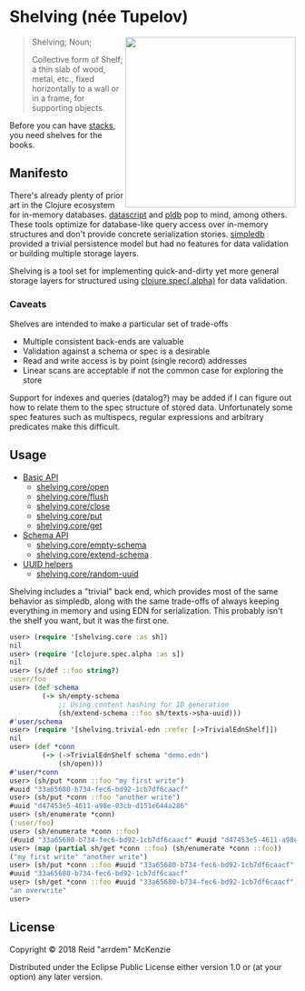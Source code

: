 # Shelving (née Tupelov)
<img align="right" src="https://github.com/arrdem/shelving/raw/master/etc/shelving.jpg" width=300/>

> Shelving; Noun;
>
> Collective form of Shelf; a thin slab of wood, metal, etc., fixed
> horizontally to a wall or in a frame, for supporting objects.

Before you can have [stacks](https://github.com/arrdem/stacks), you
need shelves for the books.

## Manifesto

There's already plenty of prior art in the Clojure ecosystem for
in-memory
databases. [datascript](https://github.com/tonsky/datascript) and
[pldb](https://github.com/clojure/core.logic/wiki/Features) pop to
mind, among others. These tools optimize for database-like query
access over in-memory structures and don't provide concrete
serialization stories. [simpledb](https://github.com/ibdknox/simpledb)
provided a trivial persistence model but had no features for data
validation or building multiple storage layers.

Shelving is a tool set for implementing quick-and-dirty yet more
general storage layers for structured using
[clojure.spec(.alpha)](https://github.com/clojure/spec.alpha) for data
validation.

### Caveats

Shelves are intended to make a particular set of trade-offs

- Multiple consistent back-ends are valuable
- Validation against a schema or spec is a desirable
- Read and write access is by point (single record) addresses
- Linear scans are acceptable if not the common case for exploring the store

Support for indexes and queries (datalog?) may be added if I can
figure out how to relate them to the spec structure of stored
data. Unfortunately some spec features such as multispecs, regular
expressions and arbitrary predicates make this difficult.

## Usage
- [Basic API](doc/basic.md)
  - [shelving.core/open](doc/basic.md#shelvingcoreopen)
  - [shelving.core/flush](doc/basic.md#shelvingcoreflush)
  - [shelving.core/close](doc/basic.md#shelvingcoreclose)
  - [shelving.core/put](doc/basic.md#shelvingcoreput)
  - [shelving.core/get](doc/basic.md#shelvingcoreget)
- [Schema API](doc/schema.md#schema-api)
  - [shelving.core/empty-schema](doc/schema.md#shelvingcoreemptyschema)
  - [shelving.core/extend-schema](doc/schema.md#shelvingcoreextend-schema)
- [UUID helpers](doc/helpers.md#uuid-helpers)
  - [shelving.core/random-uuid](doc/helpers.md#shelvingcorerandom-uuid)

Shelving includes a "trivial" back end, which provides most of the
same behavior as simpledb, along with the same trade-offs of always
keeping everything in memory and using EDN for serialization. This
probably isn't the shelf you want, but it was the first one.

```clj
user> (require '[shelving.core :as sh])
nil
user> (require '[clojure.spec.alpha :as s])
nil
user> (s/def ::foo string?)
:user/foo
user> (def schema
        (-> sh/empty-schema
            ;; Using content hashing for ID generation
            (sh/extend-schema ::foo sh/texts->sha-uuid)))
#'user/schema
user> (require '[shelving.trivial-edn :refer [->TrivialEdnShelf]])
nil
user> (def *conn
        (-> (->TrivialEdnShelf schema "demo.edn")
            (sh/open)))
#'user/*conn
user> (sh/put *conn ::foo "my first write")
#uuid "33a65680-b734-fec6-bd92-1cb7df6caacf"
user> (sh/put *conn ::foo "another write")
#uuid "d47453e5-4611-a98e-03cb-d151e644a286"
user> (sh/enumerate *conn)
(:user/foo)
user> (sh/enumerate *conn ::foo)
(#uuid "33a65680-b734-fec6-bd92-1cb7df6caacf" #uuid "d47453e5-4611-a98e-03cb-d151e644a286")
user> (map (partial sh/get *conn ::foo) (sh/enumerate *conn ::foo))
("my first write" "another write")
user> (sh/put *conn ::foo #uuid "33a65680-b734-fec6-bd92-1cb7df6caacf" "an overwrite")
#uuid "33a65680-b734-fec6-bd92-1cb7df6caacf"
user> (sh/get *conn ::foo #uuid "33a65680-b734-fec6-bd92-1cb7df6caacf")
"an overwrite"
user> 
```

## License

Copyright © 2018 Reid "arrdem" McKenzie

Distributed under the Eclipse Public License either version 1.0 or (at
your option) any later version.
